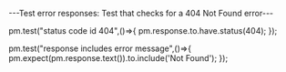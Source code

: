 ---Test error responses: Test that checks for a 404 Not Found error---

pm.test("status code id 404",()=>{
    pm.response.to.have.status(404);
});

pm.test("response includes error message",()=>{
    pm.expect(pm.response.text()).to.include('Not Found');
});
